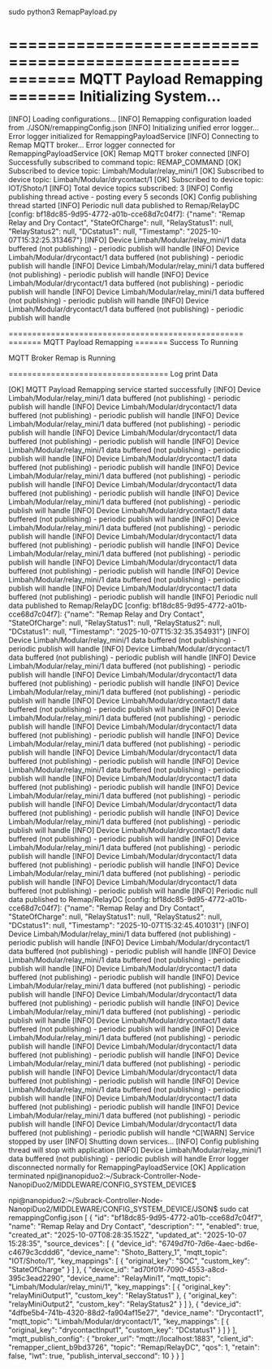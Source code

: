  sudo python3 RemapPayload.py

==================================================
======= MQTT Payload Remapping =======
Initializing System...
==================================================
[INFO] Loading configurations...
[INFO] Remapping configuration loaded from ./JSON/remappingConfig.json
[INFO] Initializing unified error logger...
Error logger initialized for RemappingPayloadService
[INFO] Connecting to Remap MQTT broker...
Error logger connected for RemappingPayloadService
[OK] Remap MQTT broker connected
[INFO] Successfully subscribed to command topic: REMAP_COMMAND
[OK] Subscribed to device topic: Limbah/Modular/relay_mini/1
[OK] Subscribed to device topic: Limbah/Modular/drycontact/1
[OK] Subscribed to device topic: IOT/Shoto/1
[INFO] Total device topics subscribed: 3
[INFO] Config publishing thread active - posting every 5 seconds
[OK] Config publishing thread started
[INFO] Periodic null data published to Remap/RelayDC [config: bf18dc85-9d95-4772-a01b-cce68d7c04f7]: {"name": "Remap Relay and Dry Contact", "StateOfCharge": null, "RelayStatus1": null, "RelayStatus2": null, "DCstatus1": null, "Timestamp": "2025-10-07T15:32:25.313467"}
[INFO] Device Limbah/Modular/relay_mini/1 data buffered (not publishing) - periodic publish will handle
[INFO] Device Limbah/Modular/drycontact/1 data buffered (not publishing) - periodic publish will handle
[INFO] Device Limbah/Modular/relay_mini/1 data buffered (not publishing) - periodic publish will handle
[INFO] Device Limbah/Modular/drycontact/1 data buffered (not publishing) - periodic publish will handle
[INFO] Device Limbah/Modular/relay_mini/1 data buffered (not publishing) - periodic publish will handle
[INFO] Device Limbah/Modular/drycontact/1 data buffered (not publishing) - periodic publish will handle

==================================================
======= MQTT Payload Remapping =======
Success To Running

MQTT Broker Remap is Running

==================================
Log print Data

[OK] MQTT Payload Remapping service started successfully
[INFO] Device Limbah/Modular/relay_mini/1 data buffered (not publishing) - periodic publish will handle
[INFO] Device Limbah/Modular/drycontact/1 data buffered (not publishing) - periodic publish will handle
[INFO] Device Limbah/Modular/relay_mini/1 data buffered (not publishing) - periodic publish will handle
[INFO] Device Limbah/Modular/drycontact/1 data buffered (not publishing) - periodic publish will handle
[INFO] Device Limbah/Modular/relay_mini/1 data buffered (not publishing) - periodic publish will handle
[INFO] Device Limbah/Modular/drycontact/1 data buffered (not publishing) - periodic publish will handle
[INFO] Device Limbah/Modular/relay_mini/1 data buffered (not publishing) - periodic publish will handle
[INFO] Device Limbah/Modular/drycontact/1 data buffered (not publishing) - periodic publish will handle
[INFO] Device Limbah/Modular/relay_mini/1 data buffered (not publishing) - periodic publish will handle
[INFO] Device Limbah/Modular/drycontact/1 data buffered (not publishing) - periodic publish will handle
[INFO] Device Limbah/Modular/relay_mini/1 data buffered (not publishing) - periodic publish will handle
[INFO] Device Limbah/Modular/drycontact/1 data buffered (not publishing) - periodic publish will handle
[INFO] Device Limbah/Modular/relay_mini/1 data buffered (not publishing) - periodic publish will handle
[INFO] Device Limbah/Modular/drycontact/1 data buffered (not publishing) - periodic publish will handle
[INFO] Device Limbah/Modular/relay_mini/1 data buffered (not publishing) - periodic publish will handle
[INFO] Device Limbah/Modular/drycontact/1 data buffered (not publishing) - periodic publish will handle
[INFO] Periodic null data published to Remap/RelayDC [config: bf18dc85-9d95-4772-a01b-cce68d7c04f7]: {"name": "Remap Relay and Dry Contact", "StateOfCharge": null, "RelayStatus1": null, "RelayStatus2": null, "DCstatus1": null, "Timestamp": "2025-10-07T15:32:35.354931"}
[INFO] Device Limbah/Modular/relay_mini/1 data buffered (not publishing) - periodic publish will handle
[INFO] Device Limbah/Modular/drycontact/1 data buffered (not publishing) - periodic publish will handle
[INFO] Device Limbah/Modular/relay_mini/1 data buffered (not publishing) - periodic publish will handle
[INFO] Device Limbah/Modular/drycontact/1 data buffered (not publishing) - periodic publish will handle
[INFO] Device Limbah/Modular/relay_mini/1 data buffered (not publishing) - periodic publish will handle
[INFO] Device Limbah/Modular/drycontact/1 data buffered (not publishing) - periodic publish will handle
[INFO] Device Limbah/Modular/relay_mini/1 data buffered (not publishing) - periodic publish will handle
[INFO] Device Limbah/Modular/drycontact/1 data buffered (not publishing) - periodic publish will handle
[INFO] Device Limbah/Modular/relay_mini/1 data buffered (not publishing) - periodic publish will handle
[INFO] Device Limbah/Modular/drycontact/1 data buffered (not publishing) - periodic publish will handle
[INFO] Device Limbah/Modular/relay_mini/1 data buffered (not publishing) - periodic publish will handle
[INFO] Device Limbah/Modular/drycontact/1 data buffered (not publishing) - periodic publish will handle
[INFO] Device Limbah/Modular/relay_mini/1 data buffered (not publishing) - periodic publish will handle
[INFO] Device Limbah/Modular/drycontact/1 data buffered (not publishing) - periodic publish will handle
[INFO] Device Limbah/Modular/relay_mini/1 data buffered (not publishing) - periodic publish will handle
[INFO] Device Limbah/Modular/drycontact/1 data buffered (not publishing) - periodic publish will handle
[INFO] Device Limbah/Modular/relay_mini/1 data buffered (not publishing) - periodic publish will handle
[INFO] Device Limbah/Modular/drycontact/1 data buffered (not publishing) - periodic publish will handle
[INFO] Device Limbah/Modular/relay_mini/1 data buffered (not publishing) - periodic publish will handle
[INFO] Device Limbah/Modular/drycontact/1 data buffered (not publishing) - periodic publish will handle
[INFO] Periodic null data published to Remap/RelayDC [config: bf18dc85-9d95-4772-a01b-cce68d7c04f7]: {"name": "Remap Relay and Dry Contact", "StateOfCharge": null, "RelayStatus1": null, "RelayStatus2": null, "DCstatus1": null, "Timestamp": "2025-10-07T15:32:45.401031"}
[INFO] Device Limbah/Modular/relay_mini/1 data buffered (not publishing) - periodic publish will handle
[INFO] Device Limbah/Modular/drycontact/1 data buffered (not publishing) - periodic publish will handle
[INFO] Device Limbah/Modular/relay_mini/1 data buffered (not publishing) - periodic publish will handle
[INFO] Device Limbah/Modular/drycontact/1 data buffered (not publishing) - periodic publish will handle
[INFO] Device Limbah/Modular/relay_mini/1 data buffered (not publishing) - periodic publish will handle
[INFO] Device Limbah/Modular/drycontact/1 data buffered (not publishing) - periodic publish will handle
[INFO] Device Limbah/Modular/relay_mini/1 data buffered (not publishing) - periodic publish will handle
[INFO] Device Limbah/Modular/drycontact/1 data buffered (not publishing) - periodic publish will handle
[INFO] Device Limbah/Modular/relay_mini/1 data buffered (not publishing) - periodic publish will handle
[INFO] Device Limbah/Modular/drycontact/1 data buffered (not publishing) - periodic publish will handle
[INFO] Device Limbah/Modular/relay_mini/1 data buffered (not publishing) - periodic publish will handle
[INFO] Device Limbah/Modular/drycontact/1 data buffered (not publishing) - periodic publish will handle
[INFO] Device Limbah/Modular/relay_mini/1 data buffered (not publishing) - periodic publish will handle
[INFO] Device Limbah/Modular/drycontact/1 data buffered (not publishing) - periodic publish will handle
[INFO] Device Limbah/Modular/relay_mini/1 data buffered (not publishing) - periodic publish will handle
[INFO] Device Limbah/Modular/drycontact/1 data buffered (not publishing) - periodic publish will handle
^C[WARN] Service stopped by user
[INFO] Shutting down services...
[INFO] Config publishing thread will stop with application
[INFO] Device Limbah/Modular/relay_mini/1 data buffered (not publishing) - periodic publish will handle
Error logger disconnected normally for RemappingPayloadService
[OK] Application terminated
npi@nanopiduo2:~/Subrack-Controller-Node-NanopiDuo2/MIDDLEWARE/CONFIG_SYSTEM_DEVICE$


npi@nanopiduo2:~/Subrack-Controller-Node-NanopiDuo2/MIDDLEWARE/CONFIG_SYSTEM_DEVICE/JSON$ sudo cat remappingConfig.json
[
  {
    "id": "bf18dc85-9d95-4772-a01b-cce68d7c04f7",
    "name": "Remap Relay and Dry Contact",
    "description": "",
    "enabled": true,
    "created_at": "2025-10-07T08:28:35.152Z",
    "updated_at": "2025-10-07 15:28:35",
    "source_devices": [
      {
        "device_id": "6749d7f0-7d6e-4aec-bd6e-c4679c3cddd6",
        "device_name": "Shoto_Battery_1",
        "mqtt_topic": "IOT/Shoto/1",
        "key_mappings": [
          {
            "original_key": "SOC",
            "custom_key": "StateOfCharge"
          }
        ]
      },
      {
        "device_id": "ad70f01f-7090-4553-a8cd-395c3ead2290",
        "device_name": "RelayMini1",
        "mqtt_topic": "Limbah/Modular/relay_mini/1",
        "key_mappings": [
          {
            "original_key": "relayMiniOutput1",
            "custom_key": "RelayStatus1"
          },
          {
            "original_key": "relayMiniOutput2",
            "custom_key": "RelayStatus2"
          }
        ]
      },
      {
        "device_id": "4dfbe5b4-741b-4320-88d2-fa904af15e27",
        "device_name": "Drycontact1",
        "mqtt_topic": "Limbah/Modular/drycontact/1",
        "key_mappings": [
          {
            "original_key": "drycontactInput1",
            "custom_key": "DCstatus1"
          }
        ]
      }
    ],
    "mqtt_publish_config": {
      "broker_url": "mqtt://localhost:1883",
      "client_id": "remapper_client_b9bd3726",
      "topic": "Remap/RelayDC",
      "qos": 1,
      "retain": false,
      "lwt": true,
      "publish_interval_seccond": 10
    }
  }
]